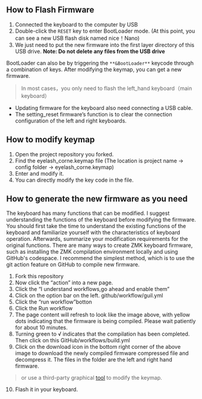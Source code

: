 ## How to Flash Firmware
1. Connected the keyboard to the computer by USB
2. Double-click the `RESET` key to enter BootLoader mode. (At this point, you can see a new USB flash disk named nice！Nano)
3. We just need to put the new firmware into the first layer directory of this USB drive. 
**Note: Do not delete any files from the USB drive**

BootLoader can also be by triggering the `**&BootLoader**` keycode through a combination of keys. 
After modifying the keymap, you can get a new firmware.

> In most cases，you only need to flash the left_hand keyboard（main keyboard）

* Updating firmware for the keyboard also need connecting a USB cable.
* The setting_reset firmware’s function is to clear the connection configuration of the left and right keyboards.

## How to modify keymap
1. Open the project repository you forked. 
2. Find the eyelash_corne.keymap file (The location is project name → config folder → eyelash_corne.keymap)
3. Enter and modify it.
4. You can directly modify the key code in the file.

## How to generate the new firmware as you need
The keyboard has many functions that can be modified. I suggest understanding the functions of the keyboard before modifying the firmware. You should first take the time to understand the existing functions of the keyboard and familiarize yourself with the characteristics of keyboard operation. Afterwards, summarize your modification requirements for the original functions. There are many ways to create ZMK keyboard firmware, such as installing the ZMK compilation environment locally and using GitHub's codespace. I recommend the simplest method, which is to use the git action feature on GitHub to compile new firmware.

1. Fork this repository
2. Now click the “action” into a new page.
3. Click the “I understand workflows,go ahead and enable them”
4. Click on the option bar on the left. github/workflow/guil.yml
5. Click the “run workflow”botton
6. Click the Run workflow
7. The page content will refresh to look like the image above, with yellow dots indicating that the firmware is being compiled. Please wait patiently for about 10 minutes.
8. Turning green to √ indicates that the compilation has been completed. Then click on this GitHub/workflows/build.yml
9. Click on the download icon in the bottom right corner of the above image to download the newly compiled firmware compressed file and decompress it. The files in the folder are the left and right hand firmware.
> or use a third-party graphical [tool](https://nickcoutsos.github.io/keymap-editor/) to modify the keymap.
10. Flash it in your keyboard.
